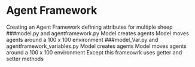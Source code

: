 # Agent Framework
Creating an Agent Framework defining attributes for multiple sheep
###model.py and agentframework.py
Model creates agents 
Model moves agents around a 100 x 100 environment
###model_Var.py and agentframework_variables.py
Model creates agents 
Model moves agents around a 100 x 100 environment
Except this frameowrk uses getter and setter methods
